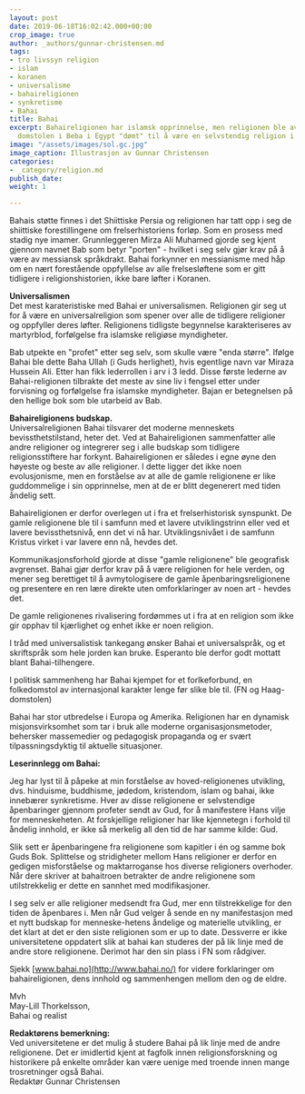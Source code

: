```yaml
---
layout: post
date: 2019-06-18T16:02:42.000+00:00
crop_image: true
author: _authors/gunnar-christensen.md
tags:
- tro livssyn religion
- islam
- koranen
- universalisme
- bahaireligionen
- synkretisme
- Bahai
title: Bahai
excerpt: Bahaireligionen har islamsk opprinnelse, men religionen ble av den islamske
  domstolen i Beba i Egypt "dømt" til å være en selvstendig religion i 1925.
image: "/assets/images/sol.gc.jpg"
image_caption: Illustrasjon av Gunnar Christensen
categories:
- _category/religion.md
publish_date: 
weight: 1

---
```

Bahais støtte finnes i det Shiittiske Persia og religionen har tatt opp i seg de shiittiske forestillingene om frelserhistoriens forløp. Som en prosess med stadig nye imamer. Grunnleggeren Mirza Ali Muhamed gjorde seg kjent gjennom navnet Bab som betyr "porten" - hvilket i seg selv gjør krav på å være av messiansk språkdrakt. Bahai forkynner en messianisme med håp om en nært forestående oppfyllelse av alle frelsesløftene som er gitt tidligere i religionshistorien, ikke bare løfter i Koranen.

**Universalismen**  
Det mest karateristiske med Bahai er universalismen. Religionen gir seg ut for å være en universalreligion som spener over alle de tidligere religioner og oppfyller deres løfter. Religionens tidligste begynnelse karakteriseres av martyrblod, forfølgelse fra islamske religiøse myndigheter.

Bab utpekte en "profet" etter seg selv, som skulle være "enda større". Ifølge Bahai ble dette Baha Ullah (i Guds herlighet), hvis egentlige navn var Miraza Hussein Ali. Etter han fikk lederrollen i arv i 3 ledd. Disse første lederne av Bahai-religionen tilbrakte det meste av sine liv i fengsel etter under forvisning og forfølgelse fra islamske myndigheter. Bajan er betegnelsen på den hellige bok som ble utarbeid av Bab.

**Bahaireligionens budskap.**  
Universalreligionen Bahai tilsvarer det moderne menneskets bevissthetstilstand, heter det. Ved at Bahaireligionen sammenfatter alle andre religioner og integrerer seg i alle budskap som tidligere religionsstiftere har forkynt. Bahaireligionen er således i egne øyne den høyeste og beste av alle religioner. I dette ligger det ikke noen evolusjonisme, men en forståelse av at alle de gamle religionene er like guddommelige i sin opprinnelse, men at de er blitt degenerert med tiden åndelig sett.

Bahaireligionen er derfor overlegen ut i fra et frelserhistorisk synspunkt. De gamle religionene ble til i samfunn med et lavere utviklingstrinn eller ved et lavere bevissthetsnivå, enn det vi nå har. Utviklingsnivået i de samfunn Kristus virket i var lavere enn nå, hevdes det.

Kommunikasjonsforhold gjorde at disse "gamle religionene" ble geografisk avgrenset. Bahai gjør derfor krav på å være religionen for hele verden, og mener seg berettiget til å avmytologisere de gamle åpenbaringsreligionene og presentere en ren lære direkte uten omforklaringer av noen art - hevdes det.

De gamle religionenes rivalisering fordømmes ut i fra at en religion som ikke gir opphav til kjærlighet og enhet ikke er noen religion.

I tråd med universalistisk tankegang ønsker Bahai et universalspråk, og et skriftspråk som hele jorden kan bruke. Esperanto ble derfor godt mottatt blant Bahai-tilhengere.

I politisk sammenheng har Bahai kjempet for et forlkeforbund, en folkedomstol av internasjonal karakter lenge før slike ble til. (FN og Haag-domstolen)

Bahai har stor utbredelse i Europa og Amerika. Religionen har en dynamisk misjonsvirksomhet som tar i bruk alle moderne organisasjonsmetoder, behersker massemedier og pedagogisk propaganda og er svært tilpassningsdyktig til aktuelle situasjoner.

**Leserinnlegg om Bahai:**

Jeg har lyst til å påpeke at min forståelse av hoved-religionenes utvikling, dvs. hinduisme, buddhisme, jødedom, kristendom, islam og bahai, ikke innebærer synkretisme. Hver av disse religionene er selvstendige åpenbaringer gjennom profeter sendt av Gud, for å manifestere Hans vilje for menneskeheten. At forskjellige religioner har like kjennetegn i forhold til åndelig innhold, er ikke så merkelig all den tid de har samme kilde: Gud.

Slik sett er åpenbaringene fra religionene som kapitler i én og samme bok Guds Bok. Splittelse og stridigheter mellom Hans religioner er derfor en gedigen misforståelse og maktarroganse hos diverse religioners overhoder. Når dere skriver at bahaitroen betrakter de andre religionene som utilstrekkelig er dette en sannhet med modifikasjoner.

I seg selv er alle religioner medsendt fra Gud, mer enn tilstrekkelige for den tiden de åpenbares i. Men når Gud velger å sende en ny manifestasjon med et nytt budskap for menneske-hetens åndelige og materielle utvikling, er det klart at det er den siste religionen som er up to date. Dessverre er ikke universitetene oppdatert slik at bahai kan studeres der på lik linje med de andre store religionene. Derimot har den sin plass i FN som rådgiver.

Sjekk [www.bahai.no](http://www.bahai.no/) for videre forklaringer om bahaireligionen, dens innhold og sammenhengen mellom den og de eldre.

Mvh  
May-Lill Thorkelsson,  
Bahai og realist

**Redaktørens bemerkning:**  
Ved universitetene er det mulig å studere Bahai på lik linje med de andre religionene. Det er imidlertid kjent at fagfolk innen religionsforskning og historikere på enkelte områder kan være uenige med troende innen mange trosretninger også Bahai.  
Redaktør Gunnar Christensen